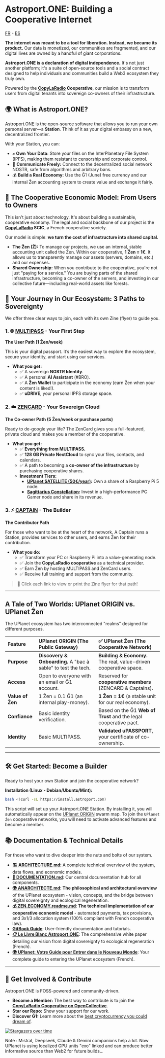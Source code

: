 # Astroport.ONE: Building a Cooperative Internet

[FR](README.fr.md) - [ES](README.es.md)

**The internet was meant to be a tool for liberation. Instead, we became its product.** Our data is monetized, our communities are fragmented, and our digital lives are owned by a handful of giant corporations.

**Astroport.ONE is a declaration of digital independence.** It's not just another platform; it's a suite of open-source tools and a social contract designed to help individuals and communities build a Web3 ecosystem they truly own.

Powered by the **[CopyLaRadio](https://copylaradio.com) Cooperative**, our mission is to transform users from digital tenants into sovereign co-owners of their infrastructure.

## 🌍 What is Astroport.ONE?

Astroport.ONE is the open-source software that allows you to run your own personal server—a **Station**. Think of it as your digital embassy on a new, decentralized frontier.

With your Station, you can:
*   ✊ **Own Your Data:** Store your files on the InterPlanetary File System (IPFS), making them resistant to censorship and corporate control.
*   💬 **Communicate Freely:** Connect to the decentralized social network NOSTR, safe from algorithms and arbitrary bans.
*   💰 **Build a Real Economy:** Use the Ğ1 (June) free currency and our internal Ẑen accounting system to create value and exchange it fairly.

## 🌱 The Cooperative Economic Model: From Users to Owners

This isn't just about technology. It's about building a sustainable, cooperative economy. The legal and social backbone of our project is the **[CopyLaRadio](https://www.copylaradio.com) SCIC**, a French cooperative society.

Our model is simple: **we turn the cost of infrastructure into shared capital.**
*   **The Ẑen (Ẑ):** To manage our projects, we use an internal, stable accounting unit called the Ẑen. Within our cooperative, **1 Ẑen = 1€**. It allows us to transparently manage our assets (servers, domains, etc.) and our expenses.
*   **Shared Ownership:** When you contribute to the cooperative, you're not just "paying for a service." You are buying parts of the shared infrastructure, becoming a co-owner of the servers, and investing in our collective future—including real-world assets like forests.

## 🚀 Your Journey in Our Ecosystem: 3 Paths to Sovereignty

We offer three clear ways to join, each with its own Zine (flyer) to guide you.

### 1. 🌐 [MULTIPASS](https://ipfs.copylaradio.com/ipfs/QmcjpCAfSCn3pucSSWKP5i7HqQCkXnfesVo5z7m6btT5Mv/multipass.html) - Your First Step
**The User Path (1 Ẑen/week)**

This is your digital passport. It’s the easiest way to explore the ecosystem, secure your identity, and start using our services.

*   **What you get:**
    *   ✅ A sovereign **NOSTR Identity**.
    *   ✅ A personal **AI Assistant** (#BRO).
    *   ✅ A **Ẑen Wallet** to participate in the economy (earn Ẑen when your content is liked!).
    *   ✅ **uDRIVE**, your personal IPFS storage space.

### 2. ☁️ [ZENCARD](https://ipfs.copylaradio.com/ipfs/QmQRreMYDHhAnkg7rwgYYdS5QDhvjjeBdozE16L3h5A8ED/zencard.html) - Your Sovereign Cloud
**The Co-owner Path (5 Ẑen/week or purchase parts)**

Ready to de-google your life? The ZenCard gives you a full-featured, private cloud and makes you a member of the cooperative.

*   **What you get:**
    *   ✅ **Everything from MULTIPASS.**
    *   ✅ **128 GB Private NextCloud** to sync your files, contacts, and calendars.
    *   ✅ A path to becoming a **co-owner of the infrastructure** by purchasing cooperative shares.
    *   **Investment Tiers:**
        *   **[UPlanet SATELLITE (50€/year)](https://opencollective.com/uplanet-zero/contribute/achat-128-go-sur-nanopi5-86611):** Own a share of a Raspberry Pi 5 node.
        *   **[Sagittarius Constellation](https://opencollective.com/uplanet-zero/contribute/proprio-128-go-71400):** Invest in a high-performance PC Gamer node and share in its revenue.

### 3. ⚡ [CAPTAIN](https://ipfs.copylaradio.com/ipfs/QmPuTCooApPu3wFiUFdmxRNyFpf8KxdBv4sQ6i4qrdEb1e/captain.html) - The Builder
**The Contributor Path**

For those who want to be at the heart of the network. A Captain runs a Station, provides services to other users, and earns Ẑen for their contribution.

*   **What you do:**
    *   ✅ Transform your PC or Raspberry Pi into a value-generating node.
    *   ✅ Join the **CopyLaRadio cooperative** as a technical provider.
    *   ✅ Earn Ẑen by hosting MULTIPASS and ZenCard users.
    *   ✅ Receive full training and support from the community.

> 📄 Click each link to view or print the Zine flyer for that path!

---

## A Tale of Two Worlds: UPlanet ORIGIN vs. UPlanet Ẑen

The UPlanet ecosystem has two interconnected "realms" designed for different purposes.

| Feature | **UPlanet ORIGIN (The Public Gateway)** | ✅ **UPlanet Ẑen (The Cooperative Network)** |
| :--- | :--- | :--- |
| **Purpose** | **Discovery & Onboarding.** A "bac à sable" to test the tech. | **Building & Economy.** The real, value-driven cooperative space. |
| **Access** | Open to everyone with an email or Ğ1 account. | Reserved for **cooperative members** (ZENCARD & Captains). |
| **Value of Ẑen**| 1 Ẑen = 0.1 Ğ1 (an internal play-money). | **1 Ẑen = 1€** (a stable unit for our real economy). |
| **Confiance**| Basic identity verification. | Based on the Ğ1 **Web of Trust** and the legal cooperative pact. |
| **Identity** | Basic MULTIPASS. | **Validated uPASSPORT**, your certificate of co-ownership. |

---

## 🛠️ Get Started: Become a Builder

Ready to host your own Station and join the cooperative network?

**Installation (Linux - Debian/Ubuntu/Mint):**

```bash
bash <(curl -sL https://install.astroport.com)
```
This script will set up your Astroport.ONE Station. By installing it, you will automatically appear on the [UPlanet ORIGIN](https://ipfs.copylaradio.com/ipns/copylaradio) swarm map. To join the `UPlanet Ẑen` cooperative networks, you will need to activate advanced features and become a member.

## 📚 Documentation & Technical Details

For those who want to dive deeper into the nuts and bolts of our system.

*   **[🏗️ ARCHITECTURE.md](ARCHITECTURE.md)**: A complete technical overview of the system, data flows, and economic models.
*   **[📖 DOCUMENTATION.md](DOCUMENTATION.md)**: Our central documentation hub for all components.
*   **[🌍 ANARCHITECTE.md](ANARCHITECTE.md)**: **The philosophical and architectural overview** of the UPlanet ecosystem - vision, concepts, and the bridge between digital sovereignty and ecological regeneration.
*   **[💰 ZEN.ECONOMY.readme.md](RUNTIME/ZEN.ECONOMY.readme.md)**: **The technical implementation of our cooperative economic model** - automated payments, tax provisions, and 3x1/3 allocation system (100% compliant with French cooperative law).
*   **[GitBook Guide](https://astroport-1.gitbook.io/astroport.one/)**: User-friendly documentation and tutorials.
*   **[📋 Le Livre Blanc Astroport.ONE](BOOKS/Le%20Livre%20Blanc%20Astroport.ONE%20_%20De%20la%20Souveraineté%20Numérique%20à%20la%20Régénération%20Écologique.md)**: The comprehensive white paper detailing our vision from digital sovereignty to ecological regeneration (French).
*   **[🌍 UPlanet: Votre Guide pour Entrer dans le Nouveau Monde](BOOKS/UPlanet%20_%20Votre%20Guide%20pour%20Entrer%20dans%20le%20Nouveau%20Monde.md)**: Your complete guide to entering the UPlanet ecosystem (French).

---

## 🤝 Get Involved & Contribute

Astroport.ONE is FOSS-powered and community-driven.

*   **Become a Member:** The best way to contribute is to join the **[CopyLaRadio Cooperative on OpenCollective](https://opencollective.com/monnaie-libre)**.
*   **Star our Repo:** Show your support for our work.
*   **Discover Ğ1:** Learn more about the [best cryptocurrency you could dream of](https://monnaie-libre.fr).

[![Stargazers over time](https://starchart.cc/papiche/Astroport.ONE.svg)](https://starchart.cc/papiche/Astroport.ONE)

Note : Mistral, Deepseek, Claude & Gemini companions help a lot. Now UPlanet is using localized GPU units "exo" linked and can produce better informative source than Web2 for future builds...